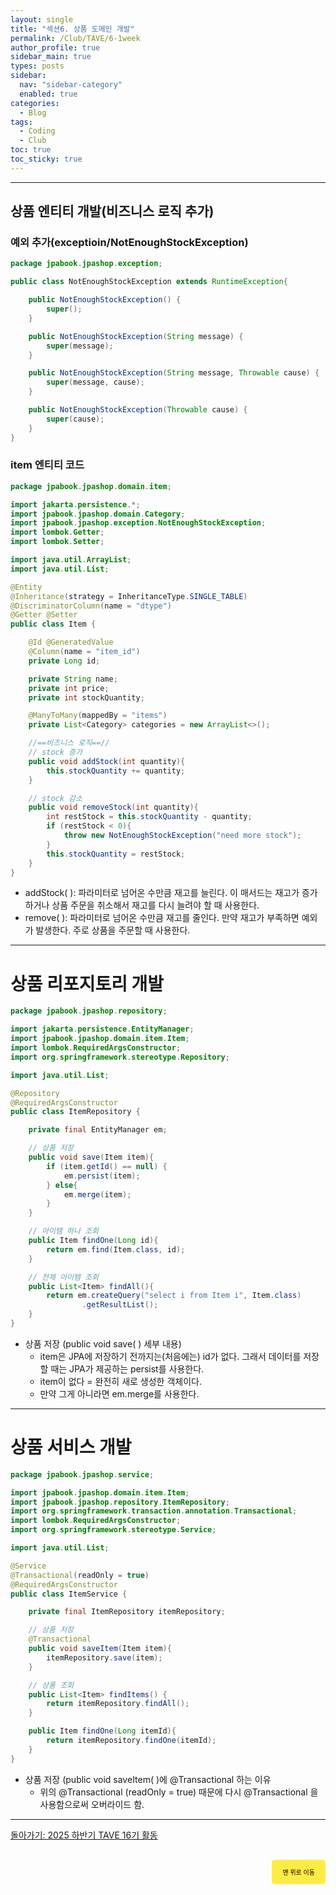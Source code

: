 ```yaml
---
layout: single
title: "섹션6. 상품 도메인 개발"
permalink: /Club/TAVE/6-1week
author_profile: true
sidebar_main: true
types: posts
sidebar:
  nav: "sidebar-category"
  enabled: true
categories:
  - Blog
tags:
  - Coding
  - Club
toc: true
toc_sticky: true
---
```


<link rel="stylesheet" href="https://cdnjs.cloudflare.com/ajax/libs/highlight.js/11.8.0/styles/atom-one-dark.min.css">
<script src="https://cdnjs.cloudflare.com/ajax/libs/highlight.js/11.8.0/highlight.min.js"></script>
<script>hljs.highlightAll();</script>

---

## 상품 엔티티 개발(비즈니스 로직 추가)

### 예외 추가(exceptioin/NotEnoughStockException)

```java
package jpabook.jpashop.exception;

public class NotEnoughStockException extends RuntimeException{

    public NotEnoughStockException() {
        super();
    }

    public NotEnoughStockException(String message) {
        super(message);
    }

    public NotEnoughStockException(String message, Throwable cause) {
        super(message, cause);
    }

    public NotEnoughStockException(Throwable cause) {
        super(cause);
    }
}
```

### item 엔티티 코드

```java
package jpabook.jpashop.domain.item;

import jakarta.persistence.*;
import jpabook.jpashop.domain.Category;
import jpabook.jpashop.exception.NotEnoughStockException;
import lombok.Getter;
import lombok.Setter;

import java.util.ArrayList;
import java.util.List;

@Entity
@Inheritance(strategy = InheritanceType.SINGLE_TABLE)
@DiscriminatorColumn(name = "dtype")
@Getter @Setter
public class Item {

    @Id @GeneratedValue
    @Column(name = "item_id")
    private Long id;

    private String name;
    private int price;
    private int stockQuantity;

    @ManyToMany(mappedBy = "items")
    private List<Category> categories = new ArrayList<>();

    //==비즈니스 로직==//
    // stock 증가
    public void addStock(int quantity){
        this.stockQuantity += quantity;
    }

    // stock 감소
    public void removeStock(int quantity){
        int restStock = this.stockQuantity - quantity;
        if (restStock < 0){
            throw new NotEnoughStockException("need more stock");
        }
        this.stockQuantity = restStock;
    }
}
```

- addStock( ): 파라미터로 넘어온 수만큼 재고를 늘린다. 이 매서드는 재고가 증가하거나 상품 주문을 취소해서 재고를 다시 늘려야 할 때 사용한다.
- remove( ): 파라미터로 넘어온 수만큼 재고를 줄인다. 만약 재고가 부족하면 예외가 발생한다. 주로 상품을 주문할 때 사용한다.

---

# 상품 리포지토리 개발

```java
package jpabook.jpashop.repository;

import jakarta.persistence.EntityManager;
import jpabook.jpashop.domain.item.Item;
import lombok.RequiredArgsConstructor;
import org.springframework.stereotype.Repository;

import java.util.List;

@Repository
@RequiredArgsConstructor
public class ItemRepository {

    private final EntityManager em;

    // 상품 저장
    public void save(Item item){
        if (item.getId() == null) {
            em.persist(item);
        } else{
            em.merge(item);
        }
    }

    // 아이템 하나 조회
    public Item findOne(Long id){
        return em.find(Item.class, id);
    }

    // 전체 아이템 조회
    public List<Item> findAll(){
        return em.createQuery("select i from Item i", Item.class)
                .getResultList();
    }
}
```

- 상품 저장 (public void save( ) 세부 내용)
    - item은 JPA에 저장하기 전까지는(처음에는) id가 없다.  그래서 데이터를 저장할 때는 JPA가 제공하는 persist를 사용한다.
    - item이 없다 = 완전히 새로 생성한 객체이다.
    - 만약 그게 아니라면 em.merge를 사용한다.

---

# 상품 서비스 개발

```java
package jpabook.jpashop.service;

import jpabook.jpashop.domain.item.Item;
import jpabook.jpashop.repository.ItemRepository;
import org.springframework.transaction.annotation.Transactional;
import lombok.RequiredArgsConstructor;
import org.springframework.stereotype.Service;

import java.util.List;

@Service
@Transactional(readOnly = true)
@RequiredArgsConstructor
public class ItemService {

    private final ItemRepository itemRepository;

    // 상품 저장
    @Transactional
    public void saveItem(Item item){
        itemRepository.save(item);
    }

    // 상품 조회
    public List<Item> findItems() {
        return itemRepository.findAll();
    }

    public Item findOne(Long itemId){
        return itemRepository.findOne(itemId);
    }
}
```

- 상품 저장 (public void saveItem( )에 @Transactional 하는 이유
    - 위의 @Transactional (readOnly = true) 때문에 다시 @Transactional 을 사용함으로써 오버라이드 함.


---

[돌아가기: 2025 하반기 TAVE 16기 활동](https://park-hoyeon.github.io/Club/TAVE/)  

<div style="text-align: right; margin-top: 30px;">
  <button onclick="scrollToTop()" style="
    padding: 10px 15px; 
    background-color: #FFEB46; 
    color: black; 
    border: 2px solid #FFEB46; 
    border-radius: 5px; 
    cursor: pointer; 
    font-size: 10px;">
    맨 위로 이동
  </button>
</div>

<script>
  function scrollToTop() {
    window.scrollTo({ top: 0, behavior: 'smooth' });
  }
</script>
